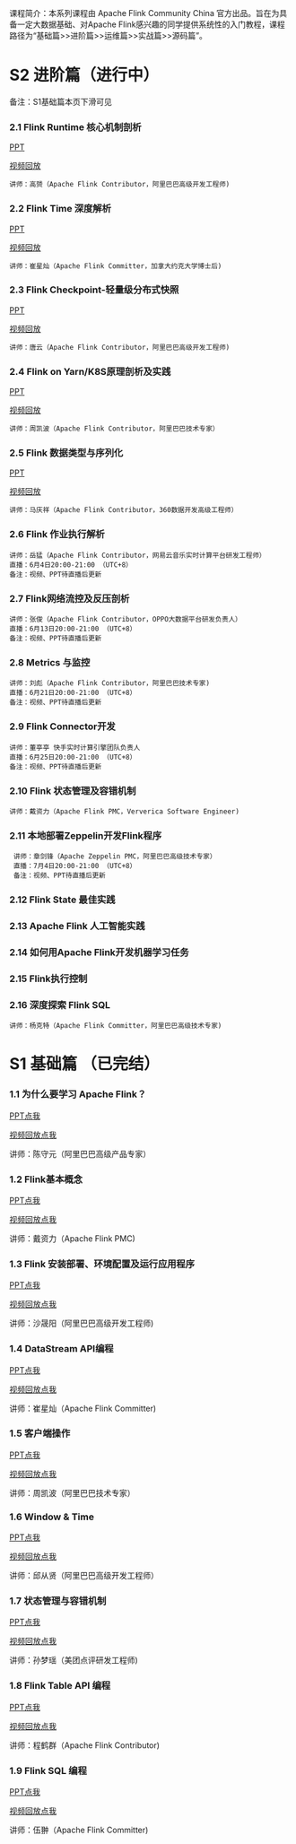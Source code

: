 课程简介：本系列课程由 Apache Flink Community China 官方出品。旨在为具备一定大数据基础、对Apache Flink感兴趣的同学提供系统性的入门教程，课程路径为“基础篇>>进阶篇>>运维篇>>实战篇>>源码篇”。

# S2 进阶篇（进行中）
备注：S1基础篇本页下滑可见

### 2.1 Flink Runtime 核心机制剖析 
[PPT](https://files.alicdn.com/tpsservice/7bb8f513c765b97ab65401a1b78c8cb8.pdf)

[视频回放](https://www.bilibili.com/video/av52394455/) 

    讲师：高赟（Apache Flink Contributor，阿里巴巴高级开发工程师)
### 2.2 Flink Time 深度解析
[PPT](https://files.alicdn.com/tpsservice/a555d1924a5af65e30abbf7ed426129a.pdf)

[视频回放](https://www.bilibili.com/video/av53193640/) 

    讲师：崔星灿（Apache Flink Committer，加拿大约克大学博士后)
    
### 2.3 Flink Checkpoint-轻量级分布式快照

[PPT](https://files.alicdn.com/tpsservice/58f47c9d098379537de5ba7f190eac8c.pdf)

[视频回放](https://www.bilibili.com/video/av54074405/) 

    讲师：唐云（Apache Flink Contributor，阿里巴巴高级开发工程师)
   
### 2.4 Flink on Yarn/K8S原理剖析及实践
[PPT]( https://files.alicdn.com/tpsservice/f8b9901b35b9bb8b8ebbcd3302397422.pdf)

[视频回放](https://www.bilibili.com/video/av53894887/) 

    讲师：周凯波（Apache Flink Contributor，阿里巴巴技术专家）

### 2.5 Flink 数据类型与序列化 
[PPT](https://files.alicdn.com/tpsservice/b408fa194f6cf0ca203d83c03fccedd9.pdf)

[视频回放](https://www.bilibili.com/video/av54080907/) 

    讲师：马庆祥（Apache Flink Contributor，360数据开发高级工程师） 
### 2.6 Flink 作业执行解析
    讲师：岳猛（Apache Flink Contributor，网易云音乐实时计算平台研发工程师）
    直播：6月4日20:00-21:00 （UTC+8）
    备注：视频、PPT待直播后更新

### 2.7 Flink网络流控及反压剖析
    讲师：张俊（Apache Flink Contributor，OPPO大数据平台研发负责人）
    直播：6月13日20:00-21:00 （UTC+8）
    备注：视频、PPT待直播后更新

### 2.8 Metrics 与监控
    讲师：刘彪（Apache Flink Contributor，阿里巴巴技术专家)
    直播：6月21日20:00-21:00 （UTC+8）
    备注：视频、PPT待直播后更新
    
### 2.9 Flink Connector开发
    讲师：董亭亭 快手实时计算引擎团队负责人
    直播：6月25日20:00-21:00 （UTC+8）
    备注：视频、PPT待直播后更新

### 2.10 Flink 状态管理及容错机制
    讲师：戴资力（Apache Flink PMC，Ververica Software Engineer)

### 2.11 本地部署Zeppelin开发Flink程序 
     讲师：章剑锋（Apache Zeppelin PMC，阿里巴巴高级技术专家）
     直播：7月4日20:00-21:00 （UTC+8）
     备注：视频、PPT待直播后更新
     
### 2.12 Flink State 最佳实践 

### 2.13 Apache Flink 人工智能实践

### 2.14 如何用Apache Flink开发机器学习任务

### 2.15 Flink执行控制

### 2.16 深度探索 Flink SQL
    讲师：杨克特（Apache Flink Committer，阿里巴巴高级技术专家)





# S1 基础篇 （已完结）

### 1.1 为什么要学习 Apache Flink？

[PPT点我](https://files.alicdn.com/tpsservice/53de65050b468fc6d338fbaff799828a.pdf)
 
[视频回放点我](https://www.bilibili.com/video/av45615081/)
 
 讲师：陈守元（阿里巴巴高级产品专家）
### 1.2 Flink基本概念

[PPT点我](https://files.alicdn.com/tpsservice/b55f732fbc32522ca5394544f3834530.pdf)

[视频回放点我](https://www.bilibili.com/video/av46277503/)
 
讲师：戴资力（Apache Flink PMC)  
### 1.3 Flink 安装部署、环境配置及运行应用程序

[PPT点我](https://files.alicdn.com/tpsservice/4824447b829149c86bedd19424d05915.pdf)

[视频回放点我](https://www.bilibili.com/video/av46986124/)
           
讲师：沙晟阳（阿里巴巴高级开发工程师)
### 1.4 DataStream API编程
[PPT点我](https://files.alicdn.com/tpsservice/38bf5c75c7491323b4b99101a2fab65c.pdf) 

[视频回放点我](https://www.bilibili.com/video/av47970985/)

讲师：崔星灿（Apache Flink Committer)

### 1.5 客户端操作
[PPT点我](https://files.alicdn.com/tpsservice/a8d224d6a3b8b82d03aa84e370c008cc.pdf)

[视频回放点我](https://www.bilibili.com/video/av47600600/)
          
讲师：周凯波（阿里巴巴技术专家）
       
### 1.6 Window & Time
[PPT点我](https://files.alicdn.com/tpsservice/5a77d1eaf0fda97b512762103c4cbd91.pdf)

[视频回放点我](https://www.bilibili.com/video/av49401210/)          
          
讲师：邱从贤（阿里巴巴高级开发工程师）
          
### 1.7 状态管理与容错机制 
[PPT点我](https://files.alicdn.com/tpsservice/1b9f5f0bda10883dce78496e6a5d648a.pdf)

[视频回放点我](https://www.bilibili.com/video/av49736102/)          

讲师：孙梦瑶（美团点评研发工程师)
### 1.8 Flink Table API 编程 
     
[PPT点我](https://files.alicdn.com/tpsservice/a44825ebca091345481dc2ddbb789d1d.pdf)

[视频回放点我](https://www.bilibili.com/video/av50460716/)          

讲师：程鹤群（Apache Flink Contributor)
### 1.9 Flink SQL 编程
[PPT点我](https://files.alicdn.com/tpsservice/3d4b0eaf1d24414ecf76f5e597b6c276.pdf)

[视频回放点我](https://www.bilibili.com/video/av50871853/)     

讲师：伍翀（Apache Flink Committer)

